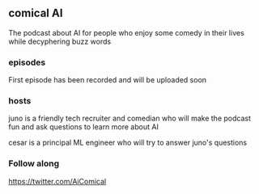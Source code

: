 ## comical AI

The podcast about AI for people who enjoy some comedy in their lives while decyphering buzz words

### episodes

First episode has been recorded and will be uploaded soon

### hosts

juno is a friendly tech recruiter and comedian who will make the podcast fun and ask questions to learn more about AI

cesar is a principal ML engineer who will try to answer juno's questions 

### Follow along

https://twitter.com/AiComical
